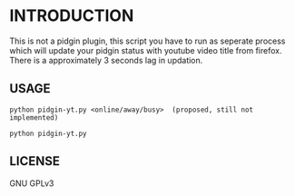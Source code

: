 INTRODUCTION
============
This is not a pidgin plugin, this script you have to run as seperate process
which will update your pidgin status with youtube video title from firefox. 
There is a approximately 3 seconds lag in updation.

USAGE
-----
    
    python pidgin-yt.py <online/away/busy>  (proposed, still not implemented)

    python pidgin-yt.py

LICENSE
-------
GNU GPLv3

    
